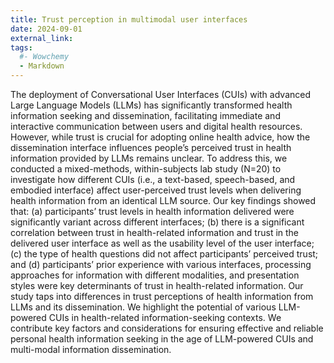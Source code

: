 ```yaml
---
title: Trust perception in multimodal user interfaces
date: 2024-09-01
external_link: 
tags:
  #- Wowchemy
  - Markdown
---
```


The deployment of Conversational User Interfaces (CUIs) with advanced Large Language Models (LLMs) has significantly transformed health information seeking and dissemination, facilitating immediate and interactive communication between users and digital health resources. However, while trust is crucial for adopting online health advice, how the dissemination interface influences people’s perceived trust in health information provided by LLMs remains unclear. To address this, we conducted a mixed-methods, within-subjects lab study (N=20) to investigate how different CUIs (i.e., a text-based, speech-based, and embodied interface) affect user-perceived trust levels when delivering health information from an identical LLM source. Our key findings showed that: (a) participants’ trust levels in health information delivered were significantly variant across different interfaces; (b) there is a significant correlation between trust in health-related information and trust in the delivered user interface as well as the usability level of the user interface; (c) the type of health questions did not affect participants’ perceived trust; and (d) participants’ prior experience with various interfaces, processing approaches for information with different modalities, and presentation styles were key determinants of trust in health-related information. Our study taps into differences in trust perceptions of health information from LLMs and its dissemination. We highlight the potential of various LLM-powered CUIs in health-related information-seeking contexts. We contribute key factors and considerations for ensuring effective and reliable personal health information seeking in the age of LLM-powered CUIs and multi-modal information dissemination.

<!--more-->
